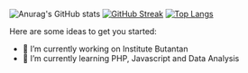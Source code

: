 ![Anurag's GitHub stats](https://github-readme-stats.vercel.app/api?username=iagosantosr&count_private=true&theme=dracula)
[![GitHub Streak](http://github-readme-streak-stats.herokuapp.com?user=iagosantosr&theme=dracula)](https://git.io/streak-stats)
[![Top Langs](https://github-readme-stats.vercel.app/api/top-langs/?username=iagosantosr&layout=compact&count_private=true&theme=dracula&langs_count=8)](https://github.com/anuraghazra/github-readme-stats)

Here are some ideas to get you started:

- 🔭 I’m currently working on Institute Butantan
- 🌱 I’m currently learning PHP, Javascript and Data Analysis



